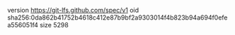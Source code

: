 version https://git-lfs.github.com/spec/v1
oid sha256:0da862b41752b4618c412e87b9bf2a9303014f4b823b94a694f0efea556051f4
size 5298

